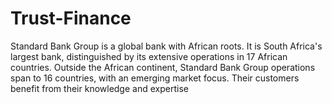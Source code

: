 # Trust-Finance
Standard Bank Group is a global bank with African roots. It is South Africa's largest bank, distinguished by its extensive operations in 17 African countries. Outside the African continent, Standard Bank Group operations span to 16 countries, with an emerging market focus. Their customers benefit from their knowledge and expertise 
